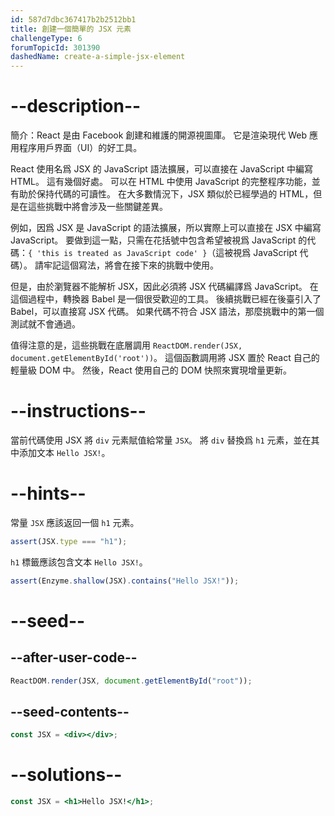 ```yaml
---
id: 587d7dbc367417b2b2512bb1
title: 創建一個簡單的 JSX 元素
challengeType: 6
forumTopicId: 301390
dashedName: create-a-simple-jsx-element
---
```


# --description--

簡介：React 是由 Facebook 創建和維護的開源視圖庫。 它是渲染現代 Web 應用程序用戶界面（UI）的好工具。

React 使用名爲 JSX 的 JavaScript 語法擴展，可以直接在 JavaScript 中編寫 HTML。 這有幾個好處。 可以在 HTML 中使用 JavaScript 的完整程序功能，並有助於保持代碼的可讀性。 在大多數情況下，JSX 類似於已經學過的 HTML，但是在這些挑戰中將會涉及一些關鍵差異。

例如，因爲 JSX 是 JavaScript 的語法擴展，所以實際上可以直接在 JSX 中編寫 JavaScript。 要做到這一點，只需在花括號中包含希望被視爲 JavaScript 的代碼：`{ 'this is treated as JavaScript code' }`（這被視爲 JavaScript 代碼）。 請牢記這個寫法，將會在接下來的挑戰中使用。

但是，由於瀏覽器不能解析 JSX，因此必須將 JSX 代碼編譯爲 JavaScript。 在這個過程中，轉換器 Babel 是一個很受歡迎的工具。 後續挑戰已經在後臺引入了 Babel，可以直接寫 JSX 代碼。 如果代碼不符合 JSX 語法，那麼挑戰中的第一個測試就不會通過。

值得注意的是，這些挑戰在底層調用 `ReactDOM.render(JSX, document.getElementById('root'))`。 這個函數調用將 JSX 置於 React 自己的輕量級 DOM 中。 然後，React 使用自己的 DOM 快照來實現增量更新。

# --instructions--

當前代碼使用 JSX 將 `div` 元素賦值給常量 `JSX`。 將 `div` 替換爲 `h1` 元素，並在其中添加文本 `Hello JSX!`。

# --hints--

常量 `JSX` 應該返回一個 `h1` 元素。

```js
assert(JSX.type === "h1");
```

`h1` 標籤應該包含文本 `Hello JSX!`。

```js
assert(Enzyme.shallow(JSX).contains("Hello JSX!"));
```

# --seed--

## --after-user-code--

```jsx
ReactDOM.render(JSX, document.getElementById("root"));
```

## --seed-contents--

```jsx
const JSX = <div></div>;
```

# --solutions--

```jsx
const JSX = <h1>Hello JSX!</h1>;
```
